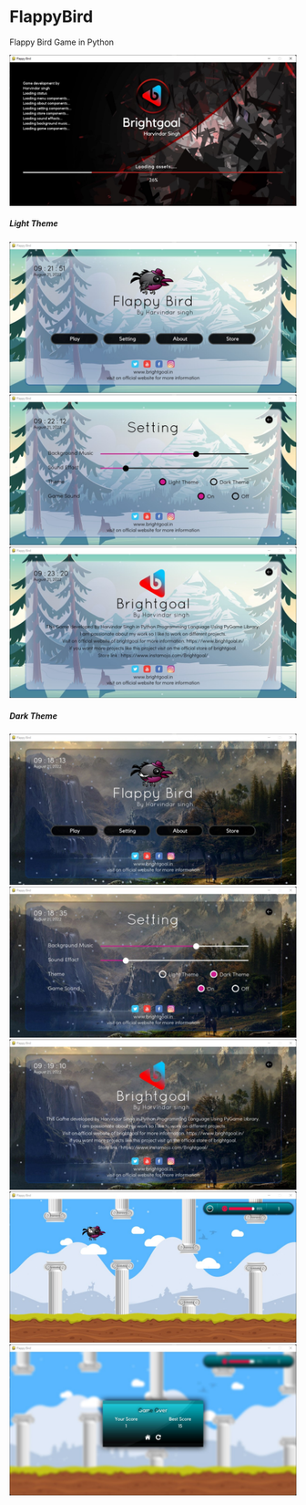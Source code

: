 # FlappyBird
 Flappy Bird Game in Python

<img src="https://github.com/Harvindar994/FlappyBird/blob/main/Preview/Welcome%20Screen.jpg"/>
<h5>Light Theme</h5>
<img src="https://github.com/Harvindar994/FlappyBird/blob/main/Preview/Light%20Theme/Game%20Menu.jpg"/>
<img src="https://github.com/Harvindar994/FlappyBird/blob/main/Preview/Light%20Theme/Game%20Setting.jpg"/>
<img src="https://github.com/Harvindar994/FlappyBird/blob/main/Preview/Light%20Theme/About.jpg"/>
<h5>Dark Theme</h5>
<img src="https://github.com/Harvindar994/FlappyBird/blob/main/Preview/Dark%20Theme/Game%20Menu.jpg"/>
<img src="https://github.com/Harvindar994/FlappyBird/blob/main/Preview/Dark%20Theme/Game%20Setting.jpg"/>
<img src="https://github.com/Harvindar994/FlappyBird/blob/main/Preview/Dark%20Theme/About.jpg"/>
<img src="https://github.com/Harvindar994/FlappyBird/blob/main/Preview/Game%20Play.jpg"/>
<img src="https://github.com/Harvindar994/FlappyBird/blob/main/Preview/Game%20Over.jpg"/>
